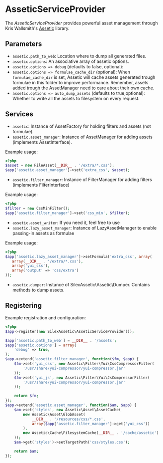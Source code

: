 AsseticServiceProvider
======================

The *AsseticServiceProvider* provides powerful asset management through Kris Wallsmith's [Assetic](https://github.com/kriswallsmith/assetic) library.

Parameters
----------

* ```assetic.path_to_web```: Location where to dump all generated files.
* ```assetic.options```: An associative array of assetic options.
 * ```assetic.options => debug``` (defaults to false, optional):
 * ```assetic.options => formulae_cache_dir``` (optional): When ```formulae_cache_dir``` is set, Assetic will cache assets generated trough formulae in this folder to improve performance. Remember, assets added trough the AssetManager need to care about their own cache.
 * ```assetic.options => auto_dump_assets``` (defaults to true,optional): Whether to write all the assets to filesystem on every request.

Services
--------

* ```assetic```: Instance of AssetFactory for holding filters and assets (not formulae).
* ```assetic.asset_manager```: Instance of AssetManager for adding assets (implements AssetInterface).

 Example usage:
 ```php
<?php
$asset = new FileAsset(__DIR__ . '/extra/*.css');
$app['assetic.asset_manager']->set('extra_css', $asset);
```
* ```assetic.filter_manager```: Instance of FilterManager for adding filters (implements FilterInterface)

 Example usage:
 ```php
<?php
$filter = new CssMinFilter();
$app['assetic.filter_manager']->set('css_min', $filter);
```

* ```assetic.asset_writer```: If you need it, feel free to use
* ```assetic.lazy_asset_manager```:  Instance of LazyAssetManager to enable passing-in assets as formulae

 Example usage:
 ```php
<?php
$app['assetic.lazy_asset_manager']->setFormula('extra_css', array(
    array(__DIR__ . '/extra/*.css'),
    array('yui_css'),
    array('output' => 'css/extra')
));
```

* ```assetic.dumper```:  Instance of SilexAssetic\Assetic\Dumper. Contains methods to dump assets.

Registering
-----------

Example registration and configuration:

```php
<?php
$app->register(new SilexAssetic\AsseticServiceProvider());

$app['assetic.path_to_web'] = __DIR__ . '/assets';
$app['assetic.options'] = array(
    'debug' => true,
);
$app->extend('assetic.filter_manager', function($fm, $app) {
    $fm->set('yui_css', new Assetic\Filter\Yui\CssCompressorFilter(
        '/usr/share/yui-compressor/yui-compressor.jar'
    ));
    $fm->set('yui_js', new Assetic\Filter\Yui\JsCompressorFilter(
        '/usr/share/yui-compressor/yui-compressor.jar'
    ));

    return $fm;
});
$app->extend('assetic.asset_manager', function($am, $app) {
    $am->set('styles', new Assetic\Asset\AssetCache(
        new Assetic\Asset\GlobAsset(
            __DIR__ . '/resources/css/*.css',
            array($app['assetic.filter_manager']->get('yui_css'))
        ),
        new Assetic\Cache\FilesystemCache(__DIR__ . '/cache/assetic')
    ));
    $am->get('styles')->setTargetPath('css/styles.css');

    return $am;
});
```

